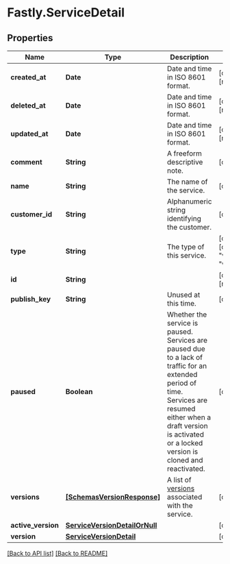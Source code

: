 # Fastly.ServiceDetail

## Properties

Name | Type | Description | Notes
------------ | ------------- | ------------- | -------------
**created_at** | **Date** | Date and time in ISO 8601 format. | [optional] [readonly] 
**deleted_at** | **Date** | Date and time in ISO 8601 format. | [optional] [readonly] 
**updated_at** | **Date** | Date and time in ISO 8601 format. | [optional] [readonly] 
**comment** | **String** | A freeform descriptive note. | [optional] 
**name** | **String** | The name of the service. | [optional] 
**customer_id** | **String** | Alphanumeric string identifying the customer. | [optional] 
**type** | **String** | The type of this service. | [optional]  [one of: "vcl", "wasm"]
**id** | **String** |  | [optional] [readonly] 
**publish_key** | **String** | Unused at this time. | [optional] 
**paused** | **Boolean** | Whether the service is paused. Services are paused due to a lack of traffic for an extended period of time. Services are resumed either when a draft version is activated or a locked version is cloned and reactivated. | [optional] 
**versions** | [**[SchemasVersionResponse]**](SchemasVersionResponse.md) | A list of [versions](/reference/api/services/version/) associated with the service. | [optional] 
**active_version** | [**ServiceVersionDetailOrNull**](ServiceVersionDetailOrNull.md) |  | [optional] 
**version** | [**ServiceVersionDetail**](ServiceVersionDetail.md) |  | [optional] 


[[Back to API list]](../../README.md#endpoints) [[Back to README]](../../README.md)
